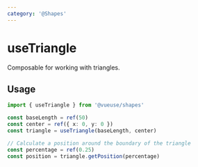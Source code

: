 ```yaml
---
category: '@Shapes'
---
```


# useTriangle

Composable for working with triangles.

## Usage

```ts
import { useTriangle } from '@vueuse/shapes'

const baseLength = ref(50)
const center = ref({ x: 0, y: 0 })
const triangle = useTriangle(baseLength, center)

// Calculate a position around the boundary of the triangle
const percentage = ref(0.25)
const position = triangle.getPosition(percentage)
```
